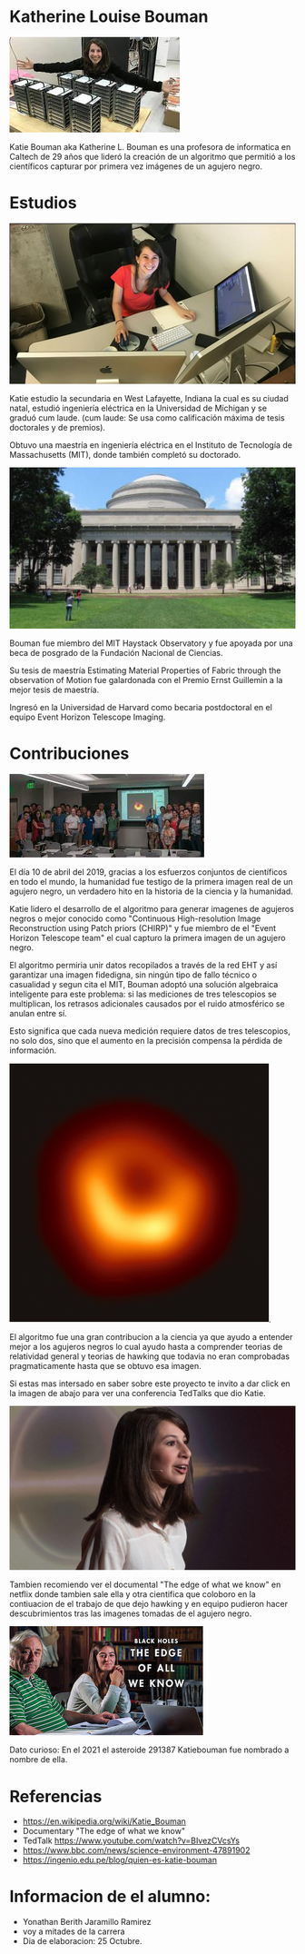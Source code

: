 # Katherine Louise Bouman

![alt text for screen readers](katie.jpeg "Text to show on mouseover")

Katie Bouman aka Katherine L. Bouman es una profesora de informatica en Caltech de 29 años que lideró la creación de un algoritmo que permitió a los científicos capturar por primera vez imágenes de un agujero negro.

# Estudios 

[![IMAGE ALT TEXT HERE](img_katherineBouman.jpg)]()


Katie estudio la secundaria en West Lafayette, Indiana  la cual es su ciudad natal, estudió ingeniería eléctrica en la Universidad de Míchigan y se graduó cum laude.​ (cum laude: Se usa como calificación máxima de tesis doctorales y de premios). 

Obtuvo una maestría en ingeniería eléctrica en el Instituto de Tecnología de Massachusetts (MIT), donde también completó su doctorado.

[![IMAGE ALT TEXT HERE](school.jpg)]() 

Bouman fue miembro del MIT Haystack Observatory y fue apoyada por una beca de posgrado de la Fundación Nacional de Ciencias.

Su tesis de maestría Estimating Material Properties of Fabric through the observation of Motion fue galardonada con el Premio Ernst Guillemin a la mejor tesis de maestría.

Ingresó en la Universidad de Harvard como becaria postdoctoral en el equipo Event Horizon Telescope Imaging.

# Contribuciones 

[![IMAGE ALT TEXT HERE](team.jpeg)](https://www.youtube.com/watch?v=BIvezCVcsYs) 

El día 10 de abril del 2019, gracias a los esfuerzos conjuntos de científicos en todo el mundo, la humanidad fue testigo de la primera imagen real de un agujero negro, un verdadero hito en la historia de la ciencia y la humanidad.

 Katie lidero el desarrollo de el algoritmo para generar imagenes de agujeros negros o mejor conocido como "Continuous High-resolution Image Reconstruction using Patch priors (CHIRP)" y fue miembro de el "Event Horizon Telescope team" el cual capturo la primera imagen de un agujero negro.
 
 El algoritmo permiria unir datos recopilados a través de la red EHT y así garantizar una imagen fidedigna, sin ningún tipo de fallo técnico o casualidad y segun cita el MIT, Bouman adoptó una solución algebraica inteligente para este problema: si las mediciones de tres telescopios se multiplican, los retrasos adicionales causados ​​por el ruido atmosférico se anulan entre sí.
 
  Esto significa que cada nueva medición requiere datos de tres telescopios, no solo dos, sino que el aumento en la precisión compensa la pérdida de información.

![alt text for screen readers](blackHole.gif "Text to show on mouseover").

 El algoritmo fue una gran contribucion a la ciencia ya que ayudo a entender mejor a los agujeros negros lo cual ayudo hasta a comprender teorias de relatividad general y teorias de hawking que todavia no eran comprobadas pragmaticamente hasta que se obtuvo esa imagen. 
 

 Si estas mas intersado en saber sobre este proyecto te invito a dar click en la imagen de abajo para ver una conferencia TedTalks que dio Katie.

[![IMAGE ALT TEXT HERE](ketie.jpg)](https://www.youtube.com/watch?v=BIvezCVcsYs) 
 
  Tambien recomiendo ver el documental "The edge of what we know" en netflix donde tambien sale ella y otra cientifica que coloboro en la contiuacion de el trabajo de que dejo hawking y en equipo pudieron hacer descubrimientos tras las imagenes tomadas de el agujero negro.

![alt text for screen readers](movie.jpg "Text to show on mouseover")

Dato curioso: En el 2021 el asteroide 291387 Katiebouman fue nombrado a nombre de ella.

# Referencias 

- https://en.wikipedia.org/wiki/Katie_Bouman
- Documentary "The edge of what we know"
- TedTalk https://www.youtube.com/watch?v=BIvezCVcsYs
- https://www.bbc.com/news/science-environment-47891902
- https://ingenio.edu.pe/blog/quien-es-katie-bouman

# Informacion de el alumno:
- Yonathan Berith Jaramillo Ramirez
- voy a mitades de la carrera
- Dia de elaboracion: 25 Octubre.